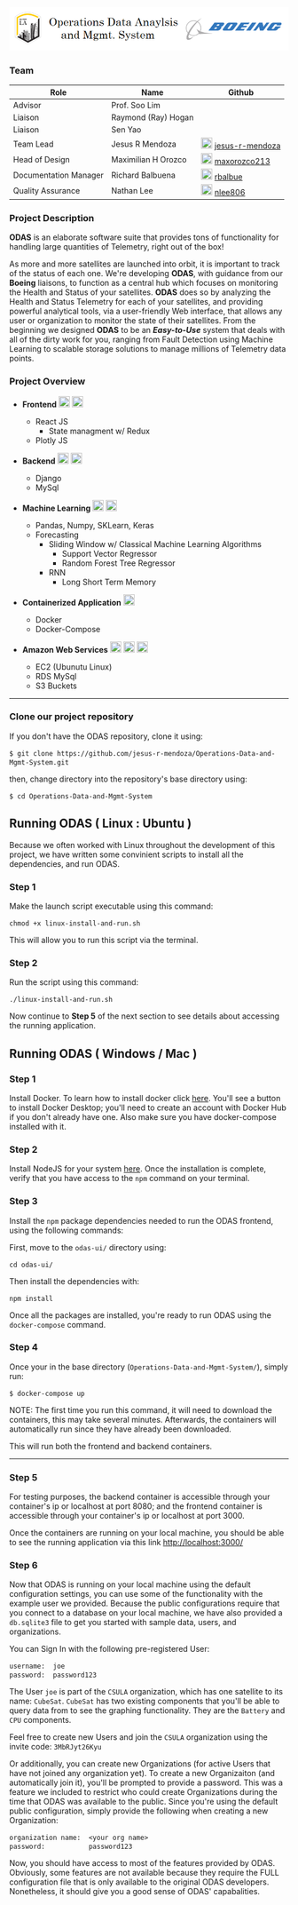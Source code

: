 ![title](resources/imgs/header.png)

### Team

Role | Name | Github |
--- | --- | --- |
Advisor | Prof. Soo Lim | |
Liaison | Raymond (Ray) Hogan | |
Liaison | Sen Yao | |
Team Lead | Jesus R Mendoza | <div class="github"> <img width="20px" height="20px" src="https://avatars2.githubusercontent.com/u/34051207?v=4" /> [jesus-r-mendoza](https://github.com/jesus-r-mendoza) </div>
Head of Design | Maximilian H Orozco | <div class="github"> <img width="20px" height="20px" src="https://avatars1.githubusercontent.com/u/25442889?v=4" /> [maxorozco213](https://github.com/maxorozco213) </div>
Documentation Manager | Richard Balbuena | <div class="github"> <img width="20px" height="20px" src="https://avatars2.githubusercontent.com/u/55844465?v=4" /> [rbalbue](https://github.com/rbalbue) </div>
Quality Assurance | Nathan Lee | <div class="github"> <img width="20px" height="20px" src="https://avatars3.githubusercontent.com/u/34043773?v=4" /> [nlee806](https://github.com/nlee806) </div>


### Project Description

**ODAS** is an elaborate software suite that provides tons of functionality for handling large quantities of Telemetry, right out of the box!

As more and more satellites are launched into orbit, it is important to track of the status of each one. We're developing **ODAS**, with guidance from our **Boeing** liaisons, to function as a central hub which focuses on monitoring the Health and Status of your satellites. **ODAS** does so by analyzing the Health and Status Telemetry for each of your satellites, and providing powerful analytical tools, via a user-friendly Web interface, that allows any user or organization to monitor the state of their satellites. From the beginning we designed **ODAS** to be an ***Easy-to-Use*** system that deals with all of the dirty work for you, ranging from Fault Detection using Machine Learning to scalable storage solutions to manage millions of Telemetry data points.

### Project Overview

- **Frontend** [<img width="20px" height="20px" src="https://avatars1.githubusercontent.com/u/25442889?v=4" />](#Team) [<img width="20px" height="20px" src="https://avatars3.githubusercontent.com/u/34043773?v=4" />](#Team)
    - React JS
        - State managment w/ Redux
    - Plotly JS

- **Backend** [<img width="20px" height="20px" src="https://avatars2.githubusercontent.com/u/34051207?v=4" />](#Team) [<img width="20px" height="20px" src="https://avatars2.githubusercontent.com/u/55844465?v=4" />](#Team)
    - Django
    - MySql

- **Machine Learning** [<img width="20px" height="20px" src="https://avatars2.githubusercontent.com/u/34051207?v=4" />](#Team) [<img width="20px" height="20px" src="https://avatars2.githubusercontent.com/u/55844465?v=4" />](#Team)
    - Pandas, Numpy, SKLearn, Keras
    - Forecasting
        - Sliding Window w/ Classical Machine Learning Algorithms
            - Support Vector Regressor
            - Random Forest Tree Regressor
        - RNN
            - Long Short Term Memory

- **Containerized Application** [<img width="20px" height="20px" src="https://avatars2.githubusercontent.com/u/34051207?v=4" />](#Team)
    - Docker
    - Docker-Compose

- **Amazon Web Services** [<img width="20px" height="20px" src="https://avatars2.githubusercontent.com/u/34051207?v=4" />](#Team) [<img width="20px" height="20px" src="https://avatars1.githubusercontent.com/u/25442889?v=4" />](#Team) [<img width="20px" height="20px" src="https://avatars2.githubusercontent.com/u/55844465?v=4" />](#Team)
    - EC2 (Ubunutu Linux)
    - RDS MySql
    - S3 Buckets

---

### Clone our project repository
If you don't have the ODAS repository, clone it using:
```
$ git clone https://github.com/jesus-r-mendoza/Operations-Data-and-Mgmt-System.git
```
then, change directory into the repository's base directory using:
```
$ cd Operations-Data-and-Mgmt-System
```

## Running ODAS ( Linux : Ubuntu )

Because we often worked with Linux throughout the development of this project, we have written some convinient scripts to install all the dependencies, and run ODAS.

### Step 1
Make the launch script executable using this command:
```
chmod +x linux-install-and-run.sh
```
This will allow you to run this script via the terminal.

### Step 2
Run the script using this command:
```
./linux-install-and-run.sh
```

Now continue to **Step 5** of the next section to see details about accessing the running application.


## Running ODAS ( Windows / Mac )

### Step 1
Install Docker. To learn how to install docker click [here](https://www.docker.com/products/docker-desktop). You'll see a button to install Docker Desktop; you'll need to create an account with Docker Hub if you don't already have one. Also make sure you have docker-compose installed with it.

### Step 2
Install NodeJS for your system [here](https://nodejs.org/en/). Once the installation is complete, verify that you have access to the `npm` command on your terminal.

### Step 3
Install the `npm` package dependencies needed to run the ODAS frontend, using the following commands:

First, move to the `odas-ui/` directory using:
```
cd odas-ui/
```
Then install the dependencies with:
```
npm install
```

Once all the packages are installed, you're ready to run ODAS using the `docker-compose` command.

### Step 4
Once your in the base directory (`Operations-Data-and-Mgmt-System/`), simply run:
```
$ docker-compose up
```
NOTE: The first time you run this command, it will need to download the containers, this may take several minutes. Afterwards, the containers will automatically run since they have already been downloaded.

This will run both the frontend and backend containers.

---

### Step 5

For testing purposes, the backend container is accessible through your container's ip or localhost at port 8080; and the frontend container is accessible through your container's ip or localhost at port 3000.

Once the containers are running on your local machine, you should be able to see the running application via this link [http://localhost:3000/](http://localhost:3000)

### Step 6

Now that ODAS is running on your local machine using the default configuration settings, you can use some of the functionality with the example user we provided. Because the public configurations require that you connect to a database on your local machine, we have also provided a `db.sqlite3` file to get you started with sample data, users, and organizations.

You can Sign In with the following pre-registered User:

```
username:  joe
password:  password123
```

The User `joe` is part of the `CSULA` organization, which has one satellite to its name: `CubeSat`. `CubeSat` has two existing components that you'll be able to query data from to see the graphing functionality. They are the `Battery` and `CPU` components.

Feel free to create new Users and join the `CSULA` organization using the invite code: `3MbRJyt26Kyu`

Or additionally, you can create new Organizations (for active Users that have not joined any organization yet). To create a new Organizaiton (and automatically join it), you'll be prompted to provide a password. This was a feature we included to restrict who could create Organizations during the time that ODAS was available to the public. Since you're using the default public configuration, simply provide the following when creating a new Organization:
```
organization name:  <your org name>
password:           password123
```

Now, you should have access to most of the features provided by ODAS. Obviously, some features are not available because they require the FULL configuration file that is only available to the original ODAS developers. Nonetheless, it should give you a good sense of ODAS' capabalities.